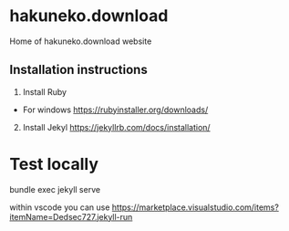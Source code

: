 # hakuneko.download

Home of hakuneko.download website

## Installation instructions

1. Install Ruby
  - For windows https://rubyinstaller.org/downloads/

2. Install Jekyl https://jekyllrb.com/docs/installation/

# Test locally 

bundle exec jekyll serve

within vscode you can use https://marketplace.visualstudio.com/items?itemName=Dedsec727.jekyll-run
